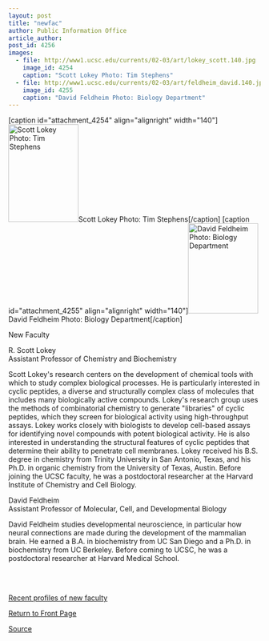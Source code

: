 ```yaml
---
layout: post
title: "newfac"
author: Public Information Office
article_author: 
post_id: 4256
images:
  - file: http://www1.ucsc.edu/currents/02-03/art/lokey_scott.140.jpg
    image_id: 4254
    caption: "Scott Lokey Photo: Tim Stephens"
  - file: http://www1.ucsc.edu/currents/02-03/art/feldheim_david.140.jpg
    image_id: 4255
    caption: "David Feldheim Photo: Biology Department"
---
```


[caption id="attachment_4254" align="alignright" width="140"]<a href="http://dev-ucsc-news.pantheonsite.io/wp-content/uploads/2002/10/lokey_scott.140.jpg"><img class="size-full wp-image-4254" src="http://dev-ucsc-news.pantheonsite.io/wp-content/uploads/2002/10/lokey_scott.140.jpg" alt="Scott Lokey Photo: Tim Stephens" width="140" height="195" /></a>Scott Lokey Photo: Tim Stephens[/caption]
[caption id="attachment_4255" align="alignright" width="140"]<a href="http://dev-ucsc-news.pantheonsite.io/wp-content/uploads/2002/10/feldheim_david.140.jpg"><img class="size-full wp-image-4255" src="http://dev-ucsc-news.pantheonsite.io/wp-content/uploads/2002/10/feldheim_david.140.jpg" alt="David Feldheim Photo: Biology Department" width="140" height="180" /></a>David Feldheim Photo: Biology Department[/caption]
<p class="pagehead">
  New Faculty
</p>
<p>
  <span class="sectionhead">R. Scott Lokey</span><br>
  Assistant Professor of Chemistry and Biochemistry
</p>
<p>
  Scott Lokey's research centers on the development of chemical tools with which to study complex biological processes. He is particularly interested in cyclic peptides, a diverse and structurally complex class of molecules that includes many biologically active compounds. Lokey's research group uses the methods of combinatorial chemistry to generate "libraries" of cyclic peptides, which they screen for biological activity using high-throughput assays. Lokey works closely with biologists to develop cell-based assays for identifying novel compounds with potent biological activity. He is also interested in understanding the structural features of cyclic peptides that determine their ability to penetrate cell membranes. Lokey received his B.S. degree in chemistry from Trinity University in San Antonio, Texas, and his Ph.D. in organic chemistry from the University of Texas, Austin. Before joining the UCSC faculty, he was a postdoctoral researcher at the Harvard Institute of Chemistry and Cell Biology.
</p>
<p>
  <span class="sectionhead">David Feldheim</span><br>
  Assistant Professor of Molecular, Cell, and Developmental Biology<br>
</p>
<p>
  David Feldheim studies developmental neuroscience, in particular how neural connections are made during the development of the mammalian brain. He earned a B.A. in biochemistry from UC San Diego and a Ph.D. in biochemistry from UC Berkeley. Before coming to UCSC, he was a postdoctoral researcher at Harvard Medical School.
</p><br>
<br>
<p>
  <a href="http://www.ucsc.edu/currents/faculty_profiles.html">Recent profiles of new faculty</a>
</p>
<p>
  <a href="http://currents.ucsc.edu/">Return to Front Page</a>
</p>
<p><a href="http://www1.ucsc.edu/currents/02-03/10-07/newfac.html" title="Permalink to newfac">Source</a></p>
